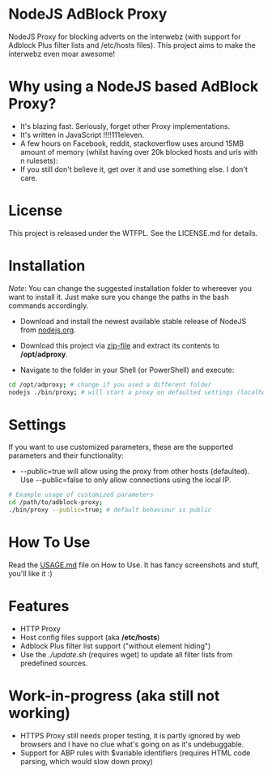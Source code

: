 
NodeJS AdBlock Proxy
====================

NodeJS Proxy for blocking adverts on the interwebz (with support for Adblock Plus filter lists and /etc/hosts files).
This project aims to make the interwebz even moar awesome!


# Why using a NodeJS based AdBlock Proxy?

- It's blazing fast. Seriously, forget other Proxy implementations.
- It's written in JavaScript !!!!111eleven.
- A few hours on Facebook, reddit, stackoverflow uses around 15MB amount of memory (whilst having over 20k blocked hosts and urls with n rulesets):
- If you still don't believe it, get over it and use something else. I don't care.


# License

This project is released under the WTFPL.
See the LICENSE.md for details.


# Installation

*Note*: You can change the suggested installation folder to whereever you want to install it.
Just make sure you change the paths in the bash commands accordingly.

- Download and install the newest available stable release of NodeJS from [nodejs.org](http://nodejs.org).

- Download this project via [zip-file](https://github.com/LazerUnicorns/nodejs-adblock-proxy/archive/master.zip) and extract its contents to **/opt/adproxy**.

- Navigate to the folder in your Shell (or PowerShell) and execute:

```bash
cd /opt/adproxy; # change if you used a different folder
nodejs ./bin/proxy; # will start a proxy on defaulted settings (localhost:8080)
```

# Settings

If you want to use customized parameters, these are the supported parameters and their functionality:

- --public=true will allow using the proxy from other hosts (defaulted). Use --public=false to only allow connections using the local IP.

```bash
# Example usage of customized parameters
cd /path/to/adblock-proxy;
./bin/proxy --public=true; # default behaviour is public
```


# How To Use

Read the [USAGE.md](USAGE.md) file on How to Use.
It has fancy screenshots and stuff, you'll like it :)


# Features

- HTTP Proxy
- Host config files support (aka **/etc/hosts**)
- Adblock Plus filter list support ("without element hiding")
- Use the *./update.sh* (requires wget) to update all filter lists from predefined sources.


# Work-in-progress (aka still not working)

- HTTPS Proxy still needs proper testing, it is partly ignored by web browsers and I have no clue what's going on as it's undebuggable.
- Support for ABP rules with $variable identifiers (requires HTML code parsing, which would slow down proxy)


